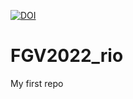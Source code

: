 [![DOI](https://zenodo.org/badge/525454659.svg)](https://zenodo.org/badge/latestdoi/525454659)


# FGV2022_rio

My first repo
